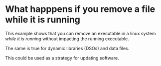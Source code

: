 # What happpens if you remove a file while it is running

This example shows that you can remove an executable in a linux
system *while it is running* without impacting the running executable.

The same is true for dynamic libraries (DSOs) and data files.

This could be used as a strategy for updating software.
